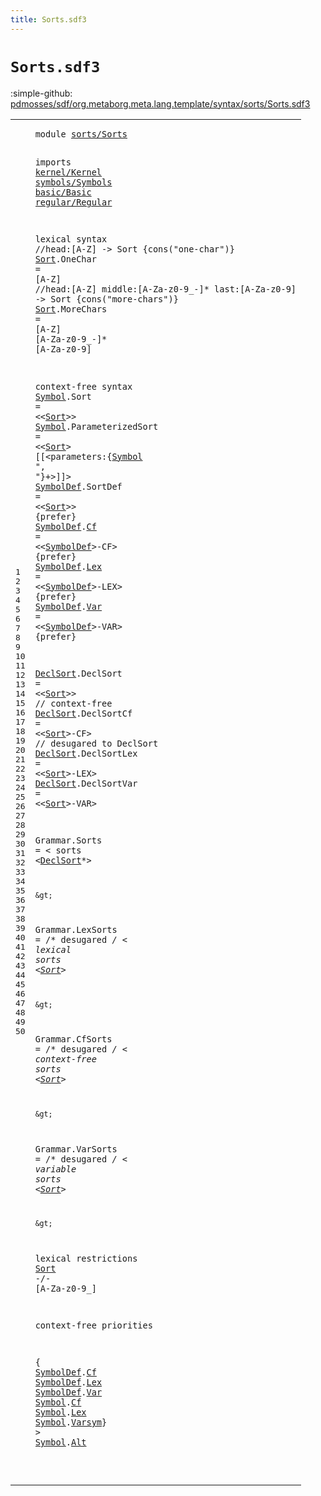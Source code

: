 ```yaml
---
title: Sorts.sdf3
---
```


# `Sorts.sdf3`

:simple-github: [pdmosses/sdf/org.metaborg.meta.lang.template/syntax/sorts/Sorts.sdf3]

[pdmosses/sdf/org.metaborg.meta.lang.template/syntax/sorts/Sorts.sdf3]: https://github.com/pdmosses/sdf/blob/master/org.metaborg.meta.lang.template/syntax/sorts/Sorts.sdf3 "The source file on GitHub"

<div class="sdf3"><table class="highlighttable"><tbody><tr><td class="linenos"><div class="linenodiv"><pre><span></span>1
2
3
4
5
6
7
8
9
10
11
12
13
14
15
16
17
18
19
20
21
22
23
24
25
26
27
28
29
30
31
32
33
34
35
36
37
38
39
40
41
42
43
44
45
46
47
48
49
50
</pre></div></td>
<td class="code"><pre><code><span class="keyword">module</span> <a href="../../sdf2-core/Sdf2-Syntax.sdf3#sorts/Sorts_204_215" id="sorts/Sorts_7_18" title="Referenced at ../../sdf2-core/Sdf2-Syntax.sdf3 line 10">sorts/Sorts</a>

<span class="keyword">imports</span> <a href="../../kernel/Kernel.sdf3#kernel/Kernel_7_20" id="kernel/Kernel_28_41" title="Defined at ../../kernel/Kernel.sdf3 line 1">kernel/Kernel</a>
<a href="../../symbols/Symbols.sdf3#symbols/Symbols_7_22" id="symbols/Symbols_42_57" title="Defined at ../../symbols/Symbols.sdf3 line 1">symbols/Symbols</a>
<a href="../../basic/Basic.sdf3#basic/Basic_7_18" id="basic/Basic_58_69" title="Defined at ../../basic/Basic.sdf3 line 1">basic/Basic</a>
<a href="../../regular/Regular.sdf3#regular/Regular_7_22" id="regular/Regular_70_85" title="Defined at ../../regular/Regular.sdf3 line 1">regular/Regular</a>

<span class="keyword">lexical syntax</span>
  <span class="layout">//head:[A-Z] -&gt; Sort {cons("one-char")}</span>
  <a href="#Sort_1064_1068" id="Sort_146_150" title="Referenced at line 46; ../../regular/Regular.sdf3 line 24">Sort</a>.<span class="cons_Constructor"><span id="OneChar_151_158" title="Not referenced locally, nor via imports">OneChar</span></span> = [<span class="cons_Regular">A</span>-<span class="cons_Regular">Z</span>]
  <span class="layout">//head:[A-Z] middle:[A-Za-z0-9\_\-]* last:[A-Za-z0-9] -&gt; Sort {cons("more-chars")}</span>
  <a href="#Sort_1064_1068" id="Sort_254_258" title="Referenced at line 46; ../../regular/Regular.sdf3 line 24">Sort</a>.<span class="cons_Constructor"><span id="MoreChars_259_268" title="Not referenced locally, nor via imports">MoreChars</span></span> = [<span class="cons_Regular">A</span>-<span class="cons_Regular">Z</span>] [<span class="cons_Regular">A</span>-<span class="cons_Regular">Z</span><span class="cons_Regular">a</span>-<span class="cons_Regular">z</span><span class="cons_Regular">0</span>-<span class="cons_Regular">9</span>\_\-]* [<span class="cons_Regular">A</span>-<span class="cons_Regular">Z</span><span class="cons_Regular">a</span>-<span class="cons_Regular">z</span><span class="cons_Regular">0</span>-<span class="cons_Regular">9</span>]

<span class="keyword">context-free syntax</span>
<a href="#Symbol_1194_1200" id="Symbol_327_333" title="Referenced at line 50">Symbol</a>.<span class="cons_Constructor"><span id="Sort_334_338" title="Not referenced locally, nor via imports">Sort</span></span> = &lt;&lt;<a href="#Sort_146_150" id="Sort_343_347" title="Defined at line 10, 12">Sort</a>&gt;&gt;
<a href="#Symbol_1194_1200" id="Symbol_350_356" title="Referenced at line 50">Symbol</a>.<span class="cons_Constructor"><span id="ParameterizedSort_357_374" title="Not referenced locally, nor via imports">ParameterizedSort</span></span> = &lt;&lt;<a href="#Sort_146_150" id="Sort_379_383" title="Defined at line 10, 12">Sort</a>&gt; <span class="cons_String">[[</span>&lt;<span class="cons_Unquoted"><span id="parameters_388_398" title="Not referenced locally, nor via imports">parameters</span></span>:{<a href="#Symbol_327_333" id="Symbol_400_406" title="Defined at line 15, 16">Symbol</a> <span class="cons_Lit">", "</span>}+&gt;<span class="cons_String">]]</span>&gt;
<a href="#SymbolDef_1142_1151" id="SymbolDef_418_427" title="Referenced at line 50; ../../TemplateLang.sdf3 line 97">SymbolDef</a>.<span class="cons_Constructor"><span id="SortDef_428_435" title="Not referenced locally, nor via imports">SortDef</span></span> = &lt;&lt;<a href="#Sort_146_150" id="Sort_440_444" title="Defined at line 10, 12">Sort</a>&gt;&gt; {<span class="keyword">prefer</span>}
<a href="#SymbolDef_1142_1151" id="SymbolDef_456_465" title="Referenced at line 50; ../../TemplateLang.sdf3 line 97">SymbolDef</a>.<span class="cons_Constructor"><a href="#Cf_1125_1127" id="Cf_466_468" title="Referenced at line 50">Cf</a></span>      = &lt;&lt;<a href="#SymbolDef_418_427" id="SymbolDef_478_487" title="Defined at line 17, 18, 19, 20">SymbolDef</a>&gt;<span class="cons_String">-CF</span>&gt; {<span class="keyword">prefer</span>}
<a href="#SymbolDef_1142_1151" id="SymbolDef_502_511" title="Referenced at line 50; ../../TemplateLang.sdf3 line 97">SymbolDef</a>.<span class="cons_Constructor"><a href="#Lex_1138_1141" id="Lex_512_515" title="Referenced at line 50">Lex</a></span>     = &lt;&lt;<a href="#SymbolDef_418_427" id="SymbolDef_524_533" title="Defined at line 17, 18, 19, 20">SymbolDef</a>&gt;<span class="cons_String">-LEX</span>&gt; {<span class="keyword">prefer</span>}
<a href="#SymbolDef_1142_1151" id="SymbolDef_549_558" title="Referenced at line 50; ../../TemplateLang.sdf3 line 97">SymbolDef</a>.<span class="cons_Constructor"><a href="#Var_1152_1155" id="Var_559_562" title="Referenced at line 50">Var</a></span>     = &lt;&lt;<a href="#SymbolDef_418_427" id="SymbolDef_571_580" title="Defined at line 17, 18, 19, 20">SymbolDef</a>&gt;<span class="cons_String">-VAR</span>&gt; {<span class="keyword">prefer</span>}

<a href="#DeclSort_811_819" id="DeclSort_597_605" title="Referenced at line 29">DeclSort</a>.<span class="cons_Constructor"><span id="DeclSort_606_614" title="Not referenced locally, nor via imports">DeclSort</span></span>    = &lt;&lt;<a href="#Sort_146_150" id="Sort_622_626" title="Defined at line 10, 12">Sort</a>&gt;&gt;     <span class="layout">// context-free</span>
<a href="#DeclSort_811_819" id="DeclSort_649_657" title="Referenced at line 29">DeclSort</a>.<span class="cons_Constructor"><span id="DeclSortCf_658_668" title="Not referenced locally, nor via imports">DeclSortCf</span></span>  = &lt;&lt;<a href="#Sort_146_150" id="Sort_674_678" title="Defined at line 10, 12">Sort</a>&gt;<span class="cons_String">-CF</span>&gt;  <span class="layout">// desugared to DeclSort</span>
<a href="#DeclSort_811_819" id="DeclSort_710_718" title="Referenced at line 29">DeclSort</a>.<span class="cons_Constructor"><span id="DeclSortLex_719_730" title="Not referenced locally, nor via imports">DeclSortLex</span></span> = &lt;&lt;<a href="#Sort_146_150" id="Sort_735_739" title="Defined at line 10, 12">Sort</a>&gt;<span class="cons_String">-LEX</span>&gt;
<a href="#DeclSort_811_819" id="DeclSort_746_754" title="Referenced at line 29">DeclSort</a>.<span class="cons_Constructor"><span id="DeclSortVar_755_766" title="Not referenced locally, nor via imports">DeclSortVar</span></span> = &lt;&lt;<a href="#Sort_146_150" id="Sort_771_775" title="Defined at line 10, 12">Sort</a>&gt;<span class="cons_String">-VAR</span>&gt;


<span id="Grammar_784_791" title="Not referenced locally, nor via imports">Grammar</span>.<span class="cons_Constructor"><span id="Sorts_792_797" title="Not referenced locally, nor via imports">Sorts</span></span> = &lt;
  <span class="cons_String">sorts</span> &lt;<a href="#DeclSort_597_605" id="DeclSort_811_819" title="Defined at line 22, 23, 24, 25">DeclSort</a>*&gt;

    &gt;
<span id="Grammar_829_836" title="Not referenced locally, nor via imports">Grammar</span>.<span class="cons_Constructor"><span id="LexSorts_837_845" title="Not referenced locally, nor via imports">LexSorts</span></span> = /* <span class="keyword">desugared</span> */ &lt;
  <span class="cons_String">lexical</span> <span class="cons_String">sorts</span> &lt;<a href="#Sort_146_150" id="Sort_883_887" title="Defined at line 10, 12">Sort</a>*&gt;

    &gt;
<span id="Grammar_897_904" title="Not referenced locally, nor via imports">Grammar</span>.<span class="cons_Constructor"><span id="CfSorts_905_912" title="Not referenced locally, nor via imports">CfSorts</span></span> = /* <span class="keyword">desugared</span> */ &lt;
  <span class="cons_String">context-free</span> <span class="cons_String">sorts</span> &lt;<a href="#Sort_146_150" id="Sort_955_959" title="Defined at line 10, 12">Sort</a>*&gt;

    &gt;
<span id="Grammar_969_976" title="Not referenced locally, nor via imports">Grammar</span>.<span class="cons_Constructor"><span id="VarSorts_977_985" title="Not referenced locally, nor via imports">VarSorts</span></span> = /* <span class="keyword">desugared</span> */ &lt;
  <span class="cons_String">variable</span> <span class="cons_String">sorts</span> &lt;<a href="#Sort_146_150" id="Sort_1024_1028" title="Defined at line 10, 12">Sort</a>*&gt;

    &gt;

<span class="keyword">lexical restrictions</span>
    <a href="#Sort_146_150" id="Sort_1064_1068" title="Defined at line 10, 12">Sort</a> -/- [<span class="cons_Regular">A</span>-<span class="cons_Regular">Z</span><span class="cons_Regular">a</span>-<span class="cons_Regular">z</span><span class="cons_Regular">0</span>-<span class="cons_Regular">9</span>\_]

<span class="keyword">context-free priorities</span>

{ <a href="#SymbolDef_418_427" id="SymbolDef_1115_1124" title="Defined at line 17, 18, 19, 20">SymbolDef</a>.<span class="cons_Constructor"><a href="#Cf_466_468" id="Cf_1125_1127" title="Defined at line 18">Cf</a></span> <a href="#SymbolDef_418_427" id="SymbolDef_1128_1137" title="Defined at line 17, 18, 19, 20">SymbolDef</a>.<span class="cons_Constructor"><a href="#Lex_512_515" id="Lex_1138_1141" title="Defined at line 19">Lex</a></span> <a href="#SymbolDef_418_427" id="SymbolDef_1142_1151" title="Defined at line 17, 18, 19, 20">SymbolDef</a>.<span class="cons_Constructor"><a href="#Var_559_562" id="Var_1152_1155" title="Defined at line 20">Var</a></span> <a href="#Symbol_327_333" id="Symbol_1156_1162" title="Defined at line 15, 16">Symbol</a>.<span class="cons_Constructor"><a href="../../basic/Basic.sdf3#Cf_564_566" id="Cf_1163_1165" title="Defined at ../../basic/Basic.sdf3 line 48">Cf</a></span> <a href="#Symbol_327_333" id="Symbol_1166_1172" title="Defined at line 15, 16">Symbol</a>.<span class="cons_Constructor"><a href="../../basic/Basic.sdf3#Lex_590_593" id="Lex_1173_1176" title="Defined at ../../basic/Basic.sdf3 line 49">Lex</a></span> <a href="#Symbol_327_333" id="Symbol_1177_1183" title="Defined at line 15, 16">Symbol</a>.<span class="cons_Constructor"><a href="../../basic/Basic.sdf3#Varsym_618_624" id="Varsym_1184_1190" title="Defined at ../../basic/Basic.sdf3 line 50">Varsym</a></span>} &gt; <a href="#Symbol_327_333" id="Symbol_1194_1200" title="Defined at line 15, 16">Symbol</a>.<span class="cons_Constructor"><a href="../../regular/Regular.sdf3#Alt_1048_1051" id="Alt_1201_1204" title="Defined at ../../regular/Regular.sdf3 line 38">Alt</a></span>

</code></pre></td></tr></tbody></table></div>